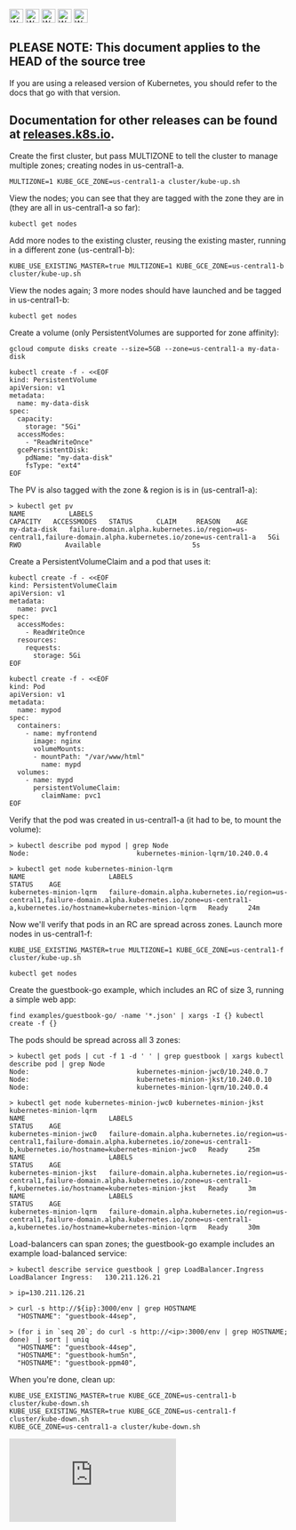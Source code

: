 <!-- BEGIN MUNGE: UNVERSIONED_WARNING -->

<!-- BEGIN STRIP_FOR_RELEASE -->

<img src="http://kubernetes.io/img/warning.png" alt="WARNING"
     width="25" height="25">
<img src="http://kubernetes.io/img/warning.png" alt="WARNING"
     width="25" height="25">
<img src="http://kubernetes.io/img/warning.png" alt="WARNING"
     width="25" height="25">
<img src="http://kubernetes.io/img/warning.png" alt="WARNING"
     width="25" height="25">
<img src="http://kubernetes.io/img/warning.png" alt="WARNING"
     width="25" height="25">

<h2>PLEASE NOTE: This document applies to the HEAD of the source tree</h2>

If you are using a released version of Kubernetes, you should
refer to the docs that go with that version.

Documentation for other releases can be found at
[releases.k8s.io](http://releases.k8s.io).
</strong>
--

<!-- END STRIP_FOR_RELEASE -->

<!-- END MUNGE: UNVERSIONED_WARNING -->
Create the first cluster, but pass MULTIZONE to tell the cluster to manage multiple zones; creating nodes in us-central1-a.

```
MULTIZONE=1 KUBE_GCE_ZONE=us-central1-a cluster/kube-up.sh
```

View the nodes; you can see that they are tagged with the zone they are in (they are all in us-central1-a so far):

```
kubectl get nodes
```

Add more nodes to the existing cluster, reusing the existing master, running in a different zone (us-central1-b):

```
KUBE_USE_EXISTING_MASTER=true MULTIZONE=1 KUBE_GCE_ZONE=us-central1-b cluster/kube-up.sh
```

View the nodes again; 3 more nodes should have launched and be tagged in us-central1-b:

```
kubectl get nodes
```

Create a volume (only PersistentVolumes are supported for zone affinity):

```
gcloud compute disks create --size=5GB --zone=us-central1-a my-data-disk

kubectl create -f - <<EOF
kind: PersistentVolume
apiVersion: v1
metadata:
  name: my-data-disk
spec:
  capacity:
    storage: "5Gi"
  accessModes:
    - "ReadWriteOnce"
  gcePersistentDisk:
    pdName: "my-data-disk"
    fsType: "ext4"
EOF
```

The PV is also tagged with the zone & region is is in (us-central1-a):

```
> kubectl get pv
NAME           LABELS                                                                                                        CAPACITY   ACCESSMODES   STATUS      CLAIM     REASON    AGE
my-data-disk   failure-domain.alpha.kubernetes.io/region=us-central1,failure-domain.alpha.kubernetes.io/zone=us-central1-a   5Gi        RWO           Available                       5s
```

Create a PersistentVolumeClaim and a pod that uses it:

```
kubectl create -f - <<EOF
kind: PersistentVolumeClaim
apiVersion: v1
metadata:
  name: pvc1
spec:
  accessModes:
    - ReadWriteOnce
  resources:
    requests:
      storage: 5Gi
EOF

kubectl create -f - <<EOF
kind: Pod
apiVersion: v1
metadata:
  name: mypod
spec:
  containers:
    - name: myfrontend
      image: nginx
      volumeMounts:
      - mountPath: "/var/www/html"
        name: mypd
  volumes:
    - name: mypd
      persistentVolumeClaim:
        claimName: pvc1
EOF
```

Verify that the pod was created in us-central1-a (it had to be, to mount the volume):

```
> kubectl describe pod mypod | grep Node
Node:                           kubernetes-minion-lqrm/10.240.0.4

> kubectl get node kubernetes-minion-lqrm
NAME                     LABELS                                                                                                                                                      STATUS    AGE
kubernetes-minion-lqrm   failure-domain.alpha.kubernetes.io/region=us-central1,failure-domain.alpha.kubernetes.io/zone=us-central1-a,kubernetes.io/hostname=kubernetes-minion-lqrm   Ready     24m
```

Now we'll verify that pods in an RC are spread across zones.  Launch more nodes in us-central1-f:

```
KUBE_USE_EXISTING_MASTER=true MULTIZONE=1 KUBE_GCE_ZONE=us-central1-f cluster/kube-up.sh

kubectl get nodes
```

Create the guestbook-go example, which includes an RC of size 3, running a simple web app:

```
find examples/guestbook-go/ -name '*.json' | xargs -I {} kubectl create -f {}
```

The pods should be spread across all 3 zones:

```
> kubectl get pods | cut -f 1 -d ' ' | grep guestbook | xargs kubectl describe pod | grep Node
Node:                           kubernetes-minion-jwc0/10.240.0.7
Node:                           kubernetes-minion-jkst/10.240.0.10
Node:                           kubernetes-minion-lqrm/10.240.0.4

> kubectl get node kubernetes-minion-jwc0 kubernetes-minion-jkst kubernetes-minion-lqrm
NAME                     LABELS                                                                                                                                                      STATUS    AGE
kubernetes-minion-jwc0   failure-domain.alpha.kubernetes.io/region=us-central1,failure-domain.alpha.kubernetes.io/zone=us-central1-b,kubernetes.io/hostname=kubernetes-minion-jwc0   Ready     25m
NAME                     LABELS                                                                                                                                                      STATUS    AGE
kubernetes-minion-jkst   failure-domain.alpha.kubernetes.io/region=us-central1,failure-domain.alpha.kubernetes.io/zone=us-central1-f,kubernetes.io/hostname=kubernetes-minion-jkst   Ready     3m
NAME                     LABELS                                                                                                                                                      STATUS    AGE
kubernetes-minion-lqrm   failure-domain.alpha.kubernetes.io/region=us-central1,failure-domain.alpha.kubernetes.io/zone=us-central1-a,kubernetes.io/hostname=kubernetes-minion-lqrm   Ready     30m

```

Load-balancers can span zones; the guestbook-go example includes an example load-balanced service:

```
> kubectl describe service guestbook | grep LoadBalancer.Ingress
LoadBalancer Ingress:   130.211.126.21

> ip=130.211.126.21

> curl -s http://${ip}:3000/env | grep HOSTNAME
  "HOSTNAME": "guestbook-44sep",

> (for i in `seq 20`; do curl -s http://<ip>:3000/env | grep HOSTNAME; done)  | sort | uniq
  "HOSTNAME": "guestbook-44sep",
  "HOSTNAME": "guestbook-hum5n",
  "HOSTNAME": "guestbook-ppm40",
```

When you're done, clean up:

```
KUBE_USE_EXISTING_MASTER=true KUBE_GCE_ZONE=us-central1-b cluster/kube-down.sh
KUBE_USE_EXISTING_MASTER=true KUBE_GCE_ZONE=us-central1-f cluster/kube-down.sh
KUBE_GCE_ZONE=us-central1-a cluster/kube-down.sh
```




<!-- BEGIN MUNGE: GENERATED_ANALYTICS -->
[![Analytics](https://kubernetes-site.appspot.com/UA-36037335-10/GitHub/docs/getting-started-guides/ubernetes-lite.md?pixel)]()
<!-- END MUNGE: GENERATED_ANALYTICS -->
